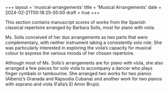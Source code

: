 +++
layout = 'musical-arrangements'
title = 'Musical Arrangements'
date = 2024-02-21T00:18:25-05:00
draft = true
+++

This section contains manuscript scores of works from the Spanish classical repertoire arranged by Barbara Solís, most for piano with viola.

Ms. Solís conceived of her duo arrangements as two parts that were complementary, with neither instrument taking a consistently solo role. She was particularly interested in exploring the viola’s capacity for musical colour to express the various moods of her chosen repertoire.

Although most of Ms. Solís’s arrangements are for piano with viola, she also arranged a few pieces for solo viola to accompany a dancer who plays finger cymbals or tambourine. She arranged two works for two pianos (Albeniz’s Granada and Rapsodia Cubana) and another work for two pianos with soprano and viola (Falla’s El Amor Brujo).